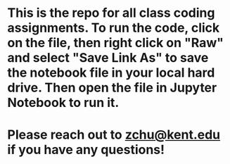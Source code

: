 # This is the repo for all class coding assignments. To run the code, click on the file, then right click on "Raw" and select "Save Link As" to save the notebook file in your local hard drive. Then open the file in Jupyter Notebook to run it.
# Please reach out to zchu@kent.edu if you have any questions!
